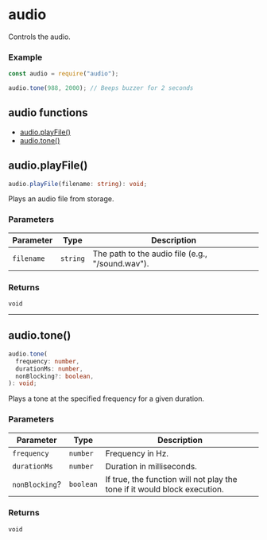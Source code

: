 # audio

Controls the audio.

### Example

```js
const audio = require("audio");

audio.tone(988, 2000); // Beeps buzzer for 2 seconds
```

<!-- index-start -->
## audio functions

- [audio.playFile()](#audioplayfile)
- [audio.tone()](#audiotone)
<!-- index-end -->

## audio.playFile()

```ts
audio.playFile(filename: string): void;
```

Plays an audio file from storage.

### Parameters

| Parameter  | Type     | Description                                      |
| ---------- | -------- | ------------------------------------------------ |
| `filename` | `string` | The path to the audio file (e.g., "/sound.wav"). |

### Returns

`void`

---

## audio.tone()

```ts
audio.tone(
  frequency: number,
  durationMs: number,
  nonBlocking?: boolean,
): void;
```

Plays a tone at the specified frequency for a given duration.

### Parameters

| Parameter      | Type      | Description                                                               |
| -------------- | --------- | ------------------------------------------------------------------------- |
| `frequency`    | `number`  | Frequency in Hz.                                                          |
| `durationMs`   | `number`  | Duration in milliseconds.                                                 |
| `nonBlocking`? | `boolean` | If true, the function will not play the tone if it would block execution. |

### Returns

`void`
